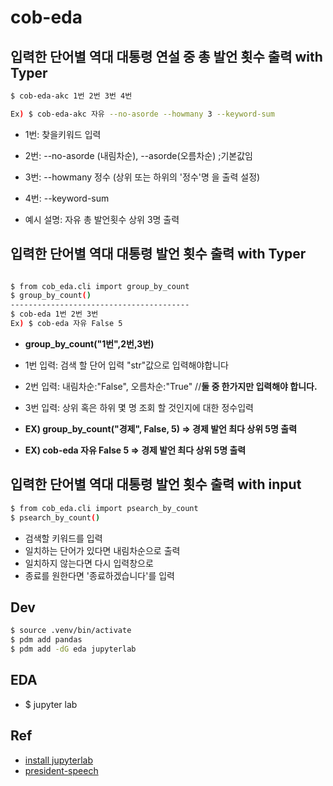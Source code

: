 # cob-eda

## 입력한 단어별 역대 대통령 연설 중 총  발언 횟수 출력 with Typer
``` bash
$ cob-eda-akc 1번 2번 3번 4번

Ex) $ cob-eda-akc 자유 --no-asorde --howmany 3 --keyword-sum 
```

- 1번: 찾을키워드 입력
- 2번: --no-asorde (내림차순), --asorde(오름차순) ;기본값임
- 3번: --howmany 정수 (상위 또는 하위의 '정수'명 을 출력 설정)
- 4번: --keyword-sum

- 예시 설명: 자유 총 발언횟수 상위 3명 출력


## 입력한 단어별 역대 대통령  발언 횟수 출력 with Typer


```bash

$ from cob_eda.cli import group_by_count
$ group_by_count()
----------------------------------------
$ cob-eda 1번 2번 3번
Ex) $ cob-eda 자유 False 5

```

- **group_by_count("1번",2번,3번)**
- 1번 입력: 검색 할 단어 입력 "str"값으로 입력해야합니다
- 2번 입력: 내림차순:"False", 오름차순:"True" //**둘 중 한가지만 입력해야 합니다.**
- 3번 입력: 상위 혹은 하위 몇 명 조회 할 것인지에 대한 정수입력
- **EX) group_by_count("경제", False, 5) => 경제 발언 최다 상위 5명 출력** 

- **EX) cob-eda 자유 False 5 => 경제 발언 최다 상위 5명 출력**


## 입력한 단어별 역대 대통령  발언 횟수 출력 with input

```bash
$ from cob_eda.cli import psearch_by_count
$ psearch_by_count()
```

- 검색할 키워드를 입력
- 일치하는 단어가 있다면 내림차순으로 출력
- 일치하지 않는다면 다시 입력창으로
- 종료를 원한다면 '종료하겠습니다'를 입력 


## Dev

```bash
$ source .venv/bin/activate
$ pdm add pandas
$ pdm add -dG eda jupyterlab
```

## EDA
- $ jupyter lab


## Ref
- [install jupyterlab](https://jupyter.org/install)
- [president-speech](https://pypi.org/project/president-speech/)


